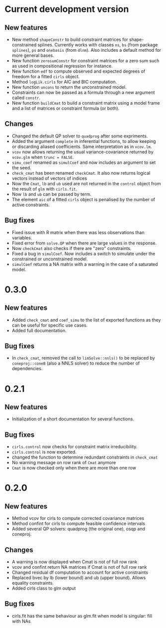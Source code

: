 # Current development version

## New features
- New method `shapeConstr` to build constraint matrices for shape-constrained splines. Currently works with classes `ns`, `bs` (from package `splines`), `ps` and `onebasis` (from `dlnm`). Also includes a default method for more general bases.
- New function `zerosumConstr` for constraint matrices for a zero sum such as used in compositional regression for instance.
- New function `edf` to compute observed and expected degrees of freedom for a fitted `cirls` object.
- Method `logLik.cirls` for AIC and BIC computation.
- New function `uncons` to return the unconstrained model.
- Constraints can now be passed as a formula through a new argument called `constr`.
- New function `buildCmat` to build a constraint matrix using a model frame and a list of matrices or constraint formula (or both).

## Changes
- Changed the default QP solver to `quadprog` after some expriments.
- Added the argument `complete` in inferential functions, to allow keeping or discarding aliased coefficients. Same interpretation as in `vcov.lm`.
- `vcov` now allows returning the usual variance-covariance returned by `vcov.glm` when `trunc = FALSE`.
- `simu_coef` renamed as `simulCoef` and now includes an argument to set the seed. 
- `check_cmat` has been renamed `checkCmat`. It also now returns logical vectors instead of vectors of indices
- Now the `Cmat`, `lb` and `ub` used are not returned in the `control` object from the result of `glm` with `cirls.fit`.
- Now `lb` and `ub` can be passed by term.
- The element `aic` of a fitted `cirls` object is penalised by the number of active constraints.

## Bug fixes
- Fixed issue with R matrix when there was less observations than variables.
- Fixed error from `solve.QP` when there are large values in the response.
- Now `checkCmat` also checks if there are "zero" constraints.
- Fixed a bug in `simulCoef`. Now includes a switch to simulate under the constrained or unconstrained model.
- `simulCoef` returns a NA matrix with a warning in the case of a saturated model.

# 0.3.0

## New features
- Added `check_cmat` and `coef_simu` to the list of exported functions as they can be useful for specific use cases.
- Added full documentation.

## Bug fixes
- In `check_cmat`, removed the call to `limSolve::nnls()` to be replaced by `coneproj::coneB` (also a NNLS solver) to reduce the number of dependencies.

# 0.2.1

## New features
- Initialization of a short documentation for several functions.

## Bug fixes
- `cirls.control` now checks for constraint matrix irreducibility.
- `cirls.control` is now exported.
- changed the function to determine redundant constraints in `check_cmat`
- No warning message on row rank of `Cmat` anymore
- `Cmat` is now checked only when there are more than one row

# 0.2.0

## New features
- Method vcov for cirls to compute corrected covariance matrices
- Method confint for cirls to compute feasible confidence intervals
- Added several QP solvers: quadprog (the original one), osqp and coneproj.

## Changes
- A warning is now displayed when Cmat is not of full row rank
- vcov and confint return NA matrices if Cmat is not of full row rank
- Changed residual df computation to account for active constraints
- Replaced bvec by lb (lower bound) and ub (upper bound). Allows equality constraints.
- Added cirls class to glm output

## Bug fixes
- cirls.fit has the same behaviour as glm.fit when model is singular: fill with NAs
